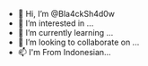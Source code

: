 - 👋 Hi, I’m @Bla4ckSh4d0w
- 👀 I’m interested in ...
- 🌱 I’m currently learning ...
- 💞️ I’m looking to collaborate on ...
- 📫 I'm From Indonesian...

<!---
Bla4ckSh4d0w/Bla4ckSh4d0w is a ✨ special ✨ repository because its `README.md` (this file) appears on your GitHub profile.
You can click the Preview link to take a look at your changes.
--->
